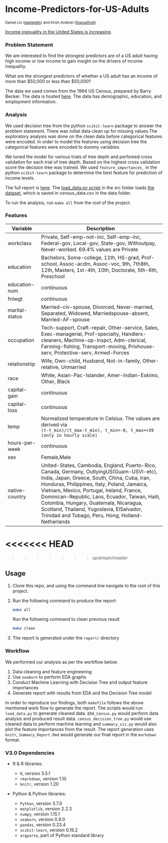 # Income-Predictors-for-US-Adults
<sup>Daniel Lin ([danielglin](https://github.com/danielglin)) and Krish Andivel ([Gopsathvik](https://github.com/Gopsathvik)) </sup>

[Income inequality in the United States is increasing](https://www.cnbc.com/2018/07/19/income-inequality-continues-to-grow-in-the-united-states.html).

### Problem Statement

We are interested to find the strongest predictors are of a US adult having high income or low income to 
gain insight on the drivers of income inequality.

What are the strongest predictors of whether a US adult has an income of more than $50,000 or less than $50,000?


The data we used comes from the 1994 US Census, prepared by Barry Becker.  The data is hosted [here](https://archive.ics.uci.edu/ml/datasets/Census+Income).
The data has demographic, education, and employment information.


### Analysis

We used decision tree from the python `scikit-learn` package to answer the problem statement. There was initial data clean up for missing values.The exploratory analysis was done on the clean data before categorical features were encoded. In order to model the features using decision tree the categorical features were encoded to dummy variables.

We tuned the model for various trials of tree depth and perfomed cross validation for each trial of tree depth. Based on the highest cross validation score the decision tree was trained. We used `feature_importances_` in the python `scikit-learn` package to determine the best feature for prediction of income levels. 


The full report is [here](https://github.com/UBC-MDS/Income-Predictors-for-US-Adults/blob/master/report/Summary_Report.md).
The [load_data.py script](https://github.com/UBC-MDS/Income-Predictors-for-US-Adults/blob/master/src/load_data.py) in the src folder loads [the dataset](https://github.com/UBC-MDS/Income-Predictors-for-US-Adults/blob/master/data/census_data.csv), which is saved in census_data.csv in the data folder.

To run the analysis, run `make all` from the root of the project.

### Features

 Variable   | Description                                                                                                                                                                                                                                                                                                   |
| ---------- | ------------------------------------------------------------------------------------------------------------------------------------------------------------------------------------------------------------------------------------------------------------------------------------------------------------- |
| workclass    | Private, Self-emp-not-inc, Self-emp-inc, Federal-gov, Local-gov, State-gov, Withoutpay, Never-worked. 69.4% values are Private                                                                                                                                                                                                                                                                                                 |
| education     | Bachelors, Some-college, 11th, HS-grad, Prof-school, Assoc-acdm, Assoc-voc, 9th, 7th8th, 12th, Masters, 1st-4th, 10th, Doctorate, 5th-6th, Preschool                                                                                                                                                                                                                                                                                                          |
| education-num     | continuous                                                                                                                                                                                                                                                               |
| fnlwgt        | continuous                                                                                                                                                                                                                                                                                        |
| marital-status       | Married-civ-spouse, Divorced, Never-married, Separated, Widowed, Marriedspouse-absent, Married-AF-spouse                                                                                                                                                                                                                                                                                             |
| occupation         | Tech-support, Craft-repair, Other-service, Sales, Exec-managerial, Prof-specialty, Handlers-cleaners, Machine-op-inspct, Adm-clerical, Farming-fishing, Transport-moving, Privhouse-serv, Protective-serv, Armed-Forces                                                                                                                                                                                                                                                                                               |
| relationship    | Wife, Own-child, Husband, Not-in-family, Other-relative, Unmarried                                                                                                                                                                                                                                                                              |
| race    | White, Asian-Pac-Islander, Amer-Indian-Eskimo, Other, Black                                                                                                                                                                                                                                                                                              |
| capital-gain| continuous                                                                                                                                                                                                                                                  |
| capital-loss | continuous  |
| temp       | Normalized temperature in Celsius. The values are derived via <br> `(t-t_min)/(t_max-t_min), t_min=-8, t_max=+39 (only in hourly scale)`                                                                                                                                                                      |
| hours-per-week      | continuous                                                                                                                                                             |
| sex        | Female,Male                                                                                                                                                                                                                                                     |
| native-country  | United-States, Cambodia, England, Puerto-Rico, Canada, Germany, OutlyingUS(Guam-USVI-etc), India, Japan, Greece, South, China, Cuba, Iran, Honduras, Philippines, Italy, Poland, Jamaica, Vietnam, Mexico, Portugal, Ireland, France, Dominican-Republic, Laos, Ecuador, Taiwan, Haiti, Colombia, Hungary, Guatemala, Nicaragua, Scotland, Thailand, Yugoslavia, ElSalvador, Trinidad and Tobago, Peru, Hong, Holland-Netherlands                                                                                                                                                                                                                                                     |
<<<<<<< HEAD
=======


>>>>>>> upstream/master

## Usage

1.  Clone this repo, and using the command line navigate to the root of this project.
2.  Run the following command to produce the report:

    ```sh
    make all
    ```

    Run the following command to clean previous result

    ```sh
    make clean
    ```


3.  The report is generated under the  `report/` directory

### Workflow

We performed our analysis as per the workflow below:

1.  Data cleaning and feature engineering
2.  Use `seaborn` to perform EDA graphs
2.  Conduct Machine Learning with Decision Tree and output feature importances
3.  Generate report with results from EDA and the Decision Tree model

In order to reproduce our findings, both `makefile` follows the above mentioned work flow to generate the report. The scripts would run `load_data.py` to generate cleaned data. `EDA_Census.py` would perform data analysis and produced result data. `census_decision_tree.py` would use cleaned data to perform machine learning and `summary_viz.py` would also plot the feature importances from the result. The report generation uses `knitr`, `Summary_Report.Rmd` would generate our final report in the `markdown` format.

### V3.0 Dependencies
- R & R libraries:
    - `R`, version 3.5.1
    - `rmarkdown`, version 1.10
    - `knitr`, version 1.20
   
- Python & Python libraries:
    - `Python`, version 3.7.0
    - `matplotlib`, version 2.2.3
    - `numpy`, version 1.15.1
    - `seaborn`, version 0.9.0
    - `pandas`, version 0.23.4
    - `scikit-learn`, version 0.19.2
    - `argparse`, part of Python standard library
